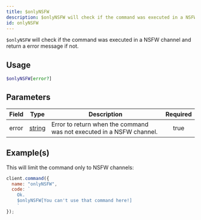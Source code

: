 ```yaml
---
title: $onlyNSFW
description: $onlyNSFW will check if the command was executed in a NSFW channel and return a error message if not.
id: onlyNSFW
---
```


`$onlyNSFW` will check if the command was executed in a NSFW channel and return a error message if not.

## Usage

```php
$onlyNSFW[error?]
```

## Parameters

| Field | Type                                                                                              | Description                                                          | Required |
| ----- | ------------------------------------------------------------------------------------------------- | -------------------------------------------------------------------- | :------: |
| error | [string](https://developer.mozilla.org/en-US/docs/Web/JavaScript/Reference/Global_Objects/String) | Error to return when the command was not executed in a NSFW channel. |   true   |

## Example(s)

This will limit the command only to NSFW channels:

```javascript
client.command({
  name: "onlyNSFW",
  code: `
    Ok.
    $onlyNSFW[You can't use that command here!]
    `
});
```
